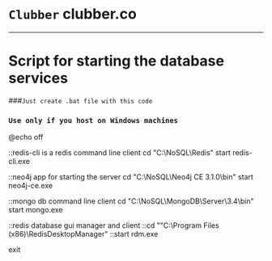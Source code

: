 # ```Clubber``` **clubber.co**
****
# Script for starting the database services

###```Just create .bat file with this code```
### ```Use only if you host on Windows machines```

@echo off

::redis-cli is a redis command line client
cd "C:\NoSQL\Redis\"
start redis-cli.exe

::neo4j app for starting the server
cd "C:\NoSQL\Neo4j CE 3.1.0\bin\"
start neo4j-ce.exe

::mongo db command line client
cd "C:\NoSQL\MongoDB\Server\3.4\bin\"
start mongo.exe

::redis database gui manager and client
::cd ""C:\Program Files (x86)\RedisDesktopManager\"
::start rdm.exe

exit